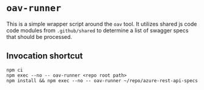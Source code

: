 # `oav-runner`

This is a simple wrapper script around the `oav` tool. It utilizes shared js code code modules from `.github/shared` to
determine a list of swagger specs that should be processed.

## Invocation shortcut

```
npm ci
npm exec --no -- oav-runner <repo root path>
npm install && npm exec --no -- oav-runner ~/repo/azure-rest-api-specs
```